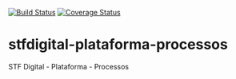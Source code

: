 [![Build Status](https://travis-ci.org/supremotribunalfederal/stfdigital-plataforma-processos.svg?branch=master)](https://travis-ci.org/supremotribunalfederal/stfdigital-plataforma-processos)
[![Coverage Status](https://coveralls.io/repos/github/supremotribunalfederal/stfdigital-plataforma-processos/badge.svg?branch=master)](https://coveralls.io/github/supremotribunalfederal/stfdigital-plataforma-processos?branch=master)

# stfdigital-plataforma-processos
STF Digital - Plataforma - Processos

